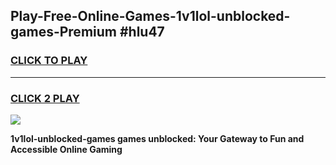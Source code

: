 
## Play-Free-Online-Games-1v1lol-unblocked-games-Premium #hlu47
<h3>
<a href="https://premium.freeplayer.one?title=1v1lol-unblocked-games&ref=8M">CLICK TO PLAY</a></h3>
<hr>

<h3>
<a href="https://premium.freeplayer.one?title=1v1lol-unblocked-games&ref=8M">CLICK 2 PLAY</a>
  
</h3>

<a href="https://premium.freeplayer.one?title=1v1lol-unblocked-games&ref=8M"><img src="https://clearcache.store/games.png"></a>


**1v1lol-unblocked-games games unblocked: Your Gateway to Fun and Accessible Online Gaming**
